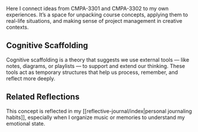 
Here I connect ideas from CMPA-3301 and CMPA-3302 to my own experiences. It’s a space for unpacking course concepts, applying them to real-life situations, and making sense of project management in creative contexts.

## Cognitive Scaffolding

Cognitive scaffolding is a theory that suggests we use external tools — like notes, diagrams, or playlists — to support and extend our thinking. These tools act as temporary structures that help us process, remember, and reflect more deeply.

## Related Reflections

This concept is reflected in my [[reflective-journal/index|personal journaling habits]], especially when I organize music or memories to understand my emotional state.